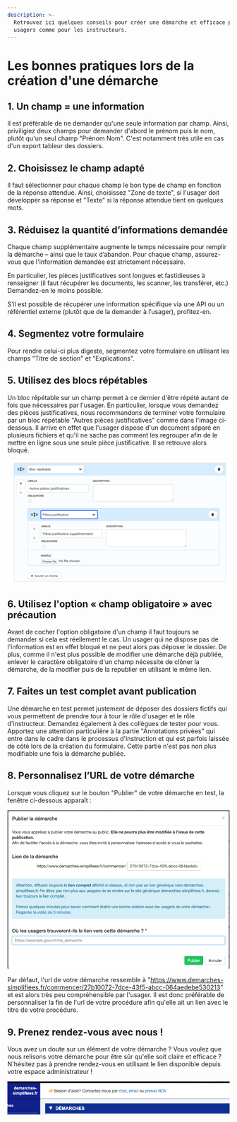 ```yaml
---
description: >-
  Retrouvez ici quelques conseils pour créer une démarche et efficace pour les
  usagers comme pour les instructeurs.
---
```


# Les bonnes pratiques lors de la création d'une démarche

## 1. Un champ = une information&#x20;

Il est préférable de ne demander qu'une seule information par champ. Ainsi, priviligiez deux champs pour demander d'abord le prénom puis le nom, plutôt qu'un seul champ "Prénom Nom". C'est notamment très utile en cas d'un export tableur des dossiers.&#x20;

## 2. Choisissez le champ adapté

Il faut sélectionner pour chaque champ le bon type de champ en fonction de la réponse attendue. Ainsi, choisissez "Zone de texte", si l'usager doit développer sa réponse et "Texte" si la réponse attendue tient en quelques mots.&#x20;

## 3. Réduisez la quantité d’informations demandée

Chaque champ supplémentaire augmente le temps nécessaire pour remplir la démarche – ainsi que le taux d’abandon. Pour chaque champ, assurez-vous que l'information demandée est strictement nécessaire.

En particulier, les pièces justificatives sont longues et fastidieuses à renseigner (il faut récupérer les documents, les scanner, les transférer, etc.) Demandez-en le moins possible.

S’il est possible de récupérer une information spécifique via une API ou un référentiel externe (plutôt que de la demander à l’usager), profitez-en.

## 4. Segmentez votre formulaire

Pour rendre celui-ci plus digeste, segmentez votre formulaire en utilisant les champs "Titre de section" et "Explications".

## 5. Utilisez des blocs répétables

Un bloc répétable sur un champ permet à ce dernier d'être répété autant de fois que nécessaires par l'usager. En particulier, lorsque vous demandez des pièces justificatives, nous recommandons de terminer votre formulaire par un bloc répétable "Autres pièces justificatives" comme dans l'image ci-dessous. Il arrive en effet que l'usager dispose d'un document séparé en plusieurs fichiers et qu'il ne sache pas comment les regrouper afin de le mettre en ligne sous une seule pièce justificative. Il se retrouve alors bloqué.

![](<../.gitbook/assets/Screenshot 2019-08-01 at 15.41.04.png>)

## 6. Utilisez l'option « champ obligatoire » avec précaution

Avant de cocher l'option obligatoire d'un champ il faut toujours se demander si cela est réellement le cas. Un usager qui ne dispose pas de l'information est en effet bloqué et ne peut alors pas déposer le dossier. De plus, comme il n'est plus possible de modifier une démarche déjà publiée, enlever le caractère obligatoire d'un champ nécessite de clôner la démarche, de la modifier puis de la republier en utilisant le même lien.

## 7. Faites un test complet avant publication

Une démarche en test permet justement de déposer des dossiers fictifs qui vous permettent de prendre tour à tour  le rôle d'usager et le rôle d'instructeur. Demandez également à des collègues de tester pour vous. Apportez une attention particulière à la partie "Annotations privées" qui entre dans le cadre dans le processus d'instruction et qui est parfois laissée de côté lors de la création du formulaire. Cette partie n'est pas non plus modifiable une fois la démarche publiée.

## 8. Personnalisez l’URL de votre démarche&#x20;

Lorsque vous cliquez sur le bouton "Publier" de votre démarche en test, la fenêtre ci-dessous apparaît :&#x20;

![](<../.gitbook/assets/Screenshot 2019-09-05 at 17.17.23.png>)

Par défaut, l'url de votre démarche ressemble à "https://www.demarches-simplifiees.fr/commencer/27b10072-7dce-43f5-abcc-064aedebe530213" et est alors très peu compréhensible par l'usager. Il est donc préférable de personnaliser la fin de l'url de votre procédure afin qu'elle ait un lien avec le titre de votre procédure.

## 9. Prenez rendez-vous avec nous !

Vous avez un doute sur un élément de votre démarche ? Vous voulez que nous relisons votre démarche pour être sûr qu'elle soit claire et efficace ? N'hésitez pas à prendre rendez-vous en utilisant le lien disponible depuis votre espace administrateur !&#x20;

![](<../.gitbook/assets/Screenshot 2019-08-01 at 15.54.58.png>)
